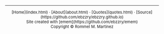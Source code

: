 
***
<p style='text-align: center; font-size: small'>
[Home](index.html) · [About](about.html) · [Quotes](quotes.html) · [Source](https://github.com/ebzzry/ebzzry.github.io) <br />
  Site created with [emem](https://github.com/ebzzry/emem)<br />
  Copyright © Rommel M. Martinez
</p>
